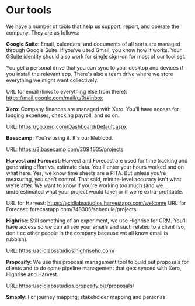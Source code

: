 # Our tools

We have a number of tools that help us support, report, and operate the company. They are as follows:

__Google Suite__: Email, calendars, and documents of all sorts are managed through Google Suite. If you've used Gmail, you know how it works. Your GSuite identity should also work for single sign-on for most of our tool set.

You get a personal drive that you can sync to your desktop and devices if you install the relevant app. There's also a team drive where we store everything we might want collectively.

URL for email (links to everything else from there): https://mail.google.com/mail/u/0/#inbox

__Xero__: Company finances are managed with Xero. You'll have access for lodging expenses, checking payroll, and so on.

URL: https://go.xero.com/Dashboard/Default.aspx

__Basecamp__: You're using it. It's our lifeblood.

URL: https://3.basecamp.com/3094635/projects

__Harvest and Forecast__: Harvest and Forecast are used for time tracking and generating effort vs. estimate data. You'll enter your hours worked and on what here. Yes, we know time sheets are a PITA. But unless you're measuring, you can't control. That said, minute-level accuracy isn't what we're after. We want to know if you're working too much (and we underestimated what your project would take) or if we're extra-profitable.

URL for Harvest: https://acidlabsstudios.harvestapp.com/welcome
URL for Forecast: forecastapp.com/748305/schedule/projects 

__Highrise__: Still something of an experiment, we use Highrise for CRM. You'll have access so we can all see your emails and such related to a client (so, don't cc other people in the company because we all know email is rubbish).

URL: https://acidlabsstudios.highrisehq.com/

__Proposify__: We use this proposal management tool to build out proposals for clients and to do some pipeline management that gets synced with Xero, Highrise and Harvest.

URL: https://acidlabsstudios.proposify.biz/proposals/

__Smaply__: For journey mapping, stakeholder mapping and personas.
